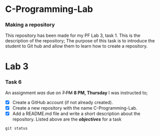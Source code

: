 # C-Programming-Lab
### Making a repository
This repository has been made for my PF Lab 3, task 1. This is the description of the repository; The purpose of this task is to introduce the student to Git hub and allow them to learn how to create a repository.

# Lab 3
### Task 6
An assignment *was* due on ~~7 PM~~ **8 PM, Thursday**
I was instructed to;
- [x] Create a GitHub account (if not already created).
- [x] Create a new repository with the name C-Programming-Lab.
- [x] Add a README.md file and write a short description about the repository.
Listed above are the ***objectives*** for a task

```
git status
```




